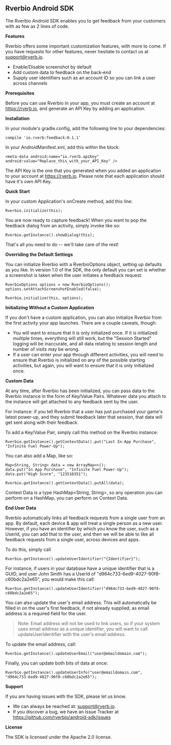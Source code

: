 Rverbio Android SDK
-------------------

The Rverbio Android SDK enables you to get feedback from your customers with as few as 2 lines of code.

**Features**

Rverbio offers some important customization features, with more to come. If you have requests for other features, never hesitate to contact us at <support@rverb.io>.

* Enable/Disable screenshot by default  
* Add custom data to feedback on the back-end
* Supply user identifiers such as an account ID so you can link a user across channels

**Prerequisites**

Before you can use Rverbio in your app, you must create an account at https://rverb.io, and generate an API Key by adding an application.

**Installation**

In your module's gradle.config, add the following line to your dependencies:
    
    compile 'io.rverb:feedback:0.1.1'

In your AndroidManifest.xml, add this within the <application> block:

    <meta-data android:name="io.rverb.apiKey" android:value="Replace_this_with_your_API_Key" />

The API Key is the one that you generated when you added an application to your account at https://rverb.io. Please note that each application should have it's own API Key.
   
**Quick Start**

In your custom Application's onCreate method, add this line:

    Rverbio.initialize(this);
    
You are now ready to capture feedback! When you want to pop the feedback dialog from an activity, simply invoke like so:

    Rverbio.getInstance().showDialog(this);
    
That's all you need to do -- we'll take care of the rest!

**Overriding the Default Settings**

You can initialize Rverbio with a RverbioOptions object, setting up defaults as you like. In version 1.0 of the SDK, the only default you can set is whether a screenshot is taken when the user initiates a feedback request:

    RverbioOptions options = new RverbioOptions();
    options.setAttachScreenshotEnabled(false);
    
    Rverbio.initialize(this, options);

**Initializing Without a Custom Application**

If you don't have a custom application, you can also initialize Rverbio from the first activity your app launches. There are a couple caveats, though:

* You will want to ensure that it is only initialized once. If it is initialized multiple times, everything will still work, but the "Session Started" logging will be inaccurate, and all data relating to session length and number of visits may be wrong.
* If a user can enter your app through different activities, you will need to ensure that Rverbio is initialized on any of the possible starting activities, but again, you will want to ensure that it is only initialized once.
    
**Custom Data**

At any time, after Rverbio has been initialized, you can pass data to the Rverbio instance in the form of Key/Value Pairs. Whatever data you attach to the instance will get attached to any feedback sent by the user.

For instance: if you tell Rverbio that a user has just purchased your game's latest power-up, and they submit feedback later that session, that data will get sent along with their feedback.

To add a Key/Value Pair, simply call this method on the Rverbio instance:

	Rverbio.getInstance().getContextData().put("Last In-App Purchase", "Infinite Fuel Power-Up");

You can also add a Map, like so:

	Map<String, String> data = new ArrayMap<>();
    data.put("In App Purchase", "Infinite Fuel Power-Up");
    data.put("High Score", "123510351");
    
    Rverbio.getInstance().getContextData().putAll(data);

Context Data is a type HashMap<String, String>, so any operation you can perform on a HashMap, you can perform on Context Data.

**End User Data**

Rverbio automatically links all feedback requests from a single user from an app. By default, each device & app will treat a single person as a new user. However, if you have an identifier by which you know the user, such as a UserId, you can add that to the user, and then we will be able to like all feedback requests from a single user, across devices and apps.

To do this, simply call

	Rverbio.getInstance().updateUserIdentifier("{Identifier}");

For instance, if users in your database have a unique identifier that is a GUID, and user John Smith has a UserId of "d964c733-6ed9-4027-90f8-c60bdc2a2e65", you would make this call:

	Rverbio.getInstance().updateUserIdentifier("d964c733-6ed9-4027-90f8-c60bdc2a2e65");

You can also update the user's email address. This will automatically be filled in on the user's first feedback, if not already supplied, as email address is a required field for the user. 

> Note: Email address will not be used to link users, so if your system
> uses email address as a unique identifier, you will want to call
> updateUserIdentifier with the user's email address.

To update the email address, call:

	Rverbio.getInstance().updateUserEmail("user@emaildomain.com");

Finally, you can update both bits of data at once:

	Rverbio.getInstance().updateUserInfo("user@emaildomain.com", "d964c733-6ed9-4027-90f8-c60bdc2a2e65");

**Support**

If you are having issues with the SDK, please let us know.  
* We can always be reached at: <support@rverb.io>.  
* If you discover a bug, we have an Issue Tracker at <https://github.com/rverbio/android-sdk/issues>

**License**

The SDK is licensed under the Apache 2.0 license.
